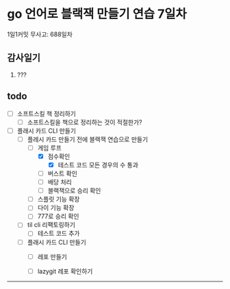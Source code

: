 # go 언어로 블랙잭 만들기 연습 7일차

1일1커밋 무사고: 688일차

## 감사일기

1. ???

## todo

- [ ] 소프트스킬 책 정리하기
  - [ ] 소프트스킬을 책으로 정리하는 것이 적절한가?
- [ ] 플래시 카드 CLI 만들기
  - [ ] 플레시 카드 만들기 전에 블랙잭 연습으로 만들기
    - [ ] 게임 루프
      - [x] 점수확인
        - [x] 테스트 코드 모든 경우의 수 통과
      - [ ] 버스트 확인
      - [ ] 배당 처리
      - [ ] 블랙잭으로 승리 확인
    - [ ] 스플릿 기능 확장
    - [ ] 다이 기능 확장
    - [ ] 777로 승리 확인
  - [ ] til cli 리팩토링하기
    - [ ] 테스트 코드 추가
  - [ ] 플래시 카드 CLI 만들기
    - [ ] 레포 만들기
    - [ ] lazygit 레포 확인하기


---


